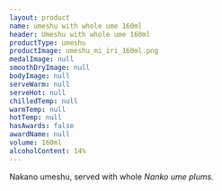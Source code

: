 ```yaml
---
layout: product
name: umeshu with whole ume 160ml
header: Umeshu with whole ume 160ml
productType: umeshu
productImage: umeshu_mi_iri_160ml.png
medalImage: null
smoothDryImage: null
bodyImage: null
serveWarm: null
serveHot: null
chilledTemp: null
warmTemp: null
hotTemp: null
hasAwards: false
awardName: null
volume: 160ml
alcoholContent: 14%
---
```


Nakano umeshu, served with whole <i>Nanko ume<i> plums.  
